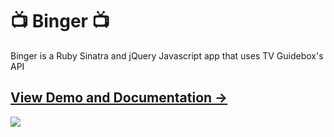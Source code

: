 # :tv: Binger :tv:

Binger is a Ruby Sinatra and jQuery Javascript app that uses TV Guidebox's API

## [View Demo and Documentation &rarr;](http://limhjosh.github.io)

![](https://image.ibb.co/f8bLEa/binger.png)
